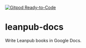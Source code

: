 [![Gitpod Ready-to-Code](https://img.shields.io/badge/Gitpod-Ready--to--Code-blue?logo=gitpod)](https://gitpod.io/#https://github.com/mikenikles/leanpub-docs) 

# leanpub-docs
Write Leanpub books in Google Docs.
